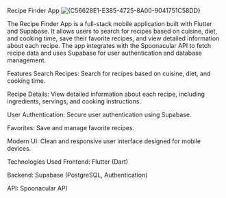 Recipe Finder App
![{C56628E1-E385-4725-8A00-9041751C58DD}](https://github.com/user-attachments/assets/183ddb20-970b-49b3-989e-61a0d295ca59)

The Recipe Finder App is a full-stack mobile application built with Flutter and Supabase. It allows users to search for recipes based on cuisine, diet, and cooking time, save their favorite recipes, and view detailed information about each recipe. The app integrates with the Spoonacular API to fetch recipe data and uses Supabase for user authentication and database management.

Features
Search Recipes: Search for recipes based on cuisine, diet, and cooking time.

Recipe Details: View detailed information about each recipe, including ingredients, servings, and cooking instructions.

User Authentication: Secure user authentication using Supabase.

Favorites: Save and manage favorite recipes.

Modern UI: Clean and responsive user interface designed for mobile devices.

Technologies Used
Frontend: Flutter (Dart)

Backend: Supabase (PostgreSQL, Authentication)

API: Spoonacular API
